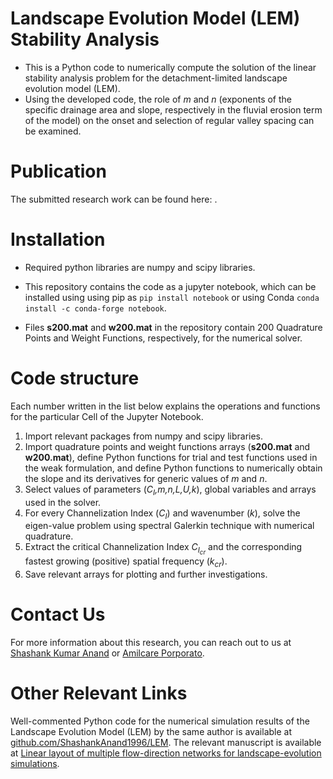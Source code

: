 # Landscape Evolution Model (LEM) Stability Analysis
- This is a Python code to numerically compute the solution of the linear stability analysis problem for the detachment-limited landscape evolution model (LEM).
- Using the developed code, the role of _m_ and _n_ (exponents of the specific drainage area and slope, respectively in the fluvial erosion term of the model) on the onset and selection of regular valley spacing can be examined.

# Publication
The submitted research work can be found here: .
# Installation
- Required python libraries are numpy and scipy libraries. 

- This repository contains the code as a jupyter notebook, which can be installed using using pip as `pip install notebook` or using Conda `conda install -c conda-forge notebook`.

- Files **s200.mat** and **w200.mat** in the repository contain 200 Quadrature Points and Weight Functions, respectively, for the numerical solver.

# Code structure
Each number written in the list below explains the operations and functions for the particular Cell of the Jupyter Notebook.
1. Import relevant packages from  numpy and scipy libraries.
2. Import quadrature points and weight functions arrays (**s200.mat** and **w200.mat**), define Python functions for trial and test functions used in the weak formulation, and define Python functions to numerically obtain the slope and its derivatives for generic values of _m_ and _n_.
3. Select values of parameters (_C<sub>I</sub>,m,n,L,U,k_), global variables and arrays used in the solver.
4. For every Channelization Index (_C<sub>I</sub>_) and wavenumber (_k_), solve the eigen-value problem using spectral Galerkin technique with numerical quadrature.
5. Extract the critical Channelization Index _C<sub>I<sub>cr</sub></sub>_  and the corresponding fastest growing (positive) spatial frequency (_k<sub>cr</sub>_).
6. Save relevant arrays for plotting and further investigations.

# Contact Us
For more information about this research, you can reach out to us at [Shashank Kumar Anand](mailto:skanannd@princeton.edu?subject=[GitHub]%20Landscape%20Evolution%20Model%20(LEM)%20Stability%20Analysis) or [Amilcare Porporato](mailto:aporpora@princeton.edu?subject=[GitHub]%20Landscape%20Evolution%20Model%20(LEM)%20Stability%20Analysis). 

# Other Relevant Links
Well-commented Python code for the numerical simulation results of the Landscape Evolution Model (LEM) by the same author is available at [github.com/ShashankAnand1996/LEM](https://github.com/ShashankAnand1996/LEM). The relevant manuscript is available at [Linear layout of multiple flow-direction networks for landscape-evolution simulations](https://doi.org/10.1016/j.envsoft.2020.104804).
